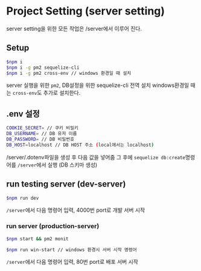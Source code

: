 # Project Setting (server setting)

server setting을 위한 모든 작업은 /server에서 이루어 진다.

## Setup

```bash
$npm i
$npm i -g pm2 sequelize-cli
$npm i -g pm2 cross-env // windows 환경일 때 설치
```

server 실행을 위한 `pm2`, DB설정을 위한 sequelize-cli 전역 설치
windows환경일 때는 `cross-env`도 추가로 설치한다.

## .env 설정

```bash
COOKIE_SECRET= // 쿠키 비밀키
DB_USERNAME= // DB 유저 이름
DB_PASSWORD= // DB 비밀번호
DB_HOST=localhost // DB HOST 주소 (local에서는 localhost)
```

/server/.dotenv파일을 생성 후 다음 값을 넣어줌
그 후에 `sequelize db:create`명령어를 `/server`에서 실행 (DB 스키마 생성)

## run testing server (dev-server)

```bash
$npm run dev
```

`/server`에서 다음 명령어 입력, 4000번 port로 개발 서버 시작

### run server (production-server)

```bash
$npm start && pm2 monit

$npm run win-start // windows 환경시 서버 시작 명령어
```

`/server`에서 다음 명령어 입력, 80번 port로 배포 서버 시작
